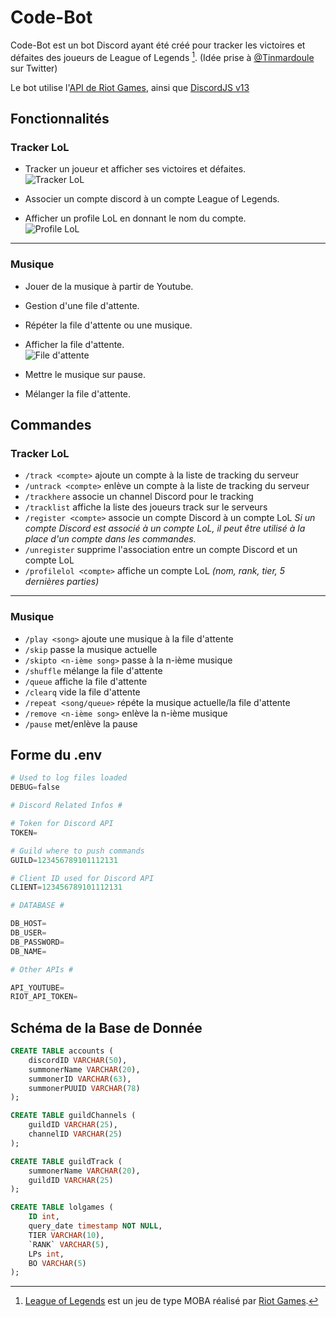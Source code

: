 # Code-Bot

Code-Bot est un bot Discord ayant été créé pour tracker les victoires et défaites des joueurs de League of Legends [^1]. (Idée prise à [@Tinmardoule](https://twitter.com/Tinmardoule/status/1490091355196076042?s=20&t=rY4TYQK_2mM-rY_er6mDwQ) sur Twitter)

Le bot utilise l'[API de Riot Games](https://developer.riotgames.com/), ainsi que [DiscordJS v13](https://discord.js.org/#/docs/discord.js/stable/general/welcome)

## Fonctionnalités

### Tracker LoL

- Tracker un joueur et afficher ses victoires et défaites.  
![Tracker LoL](https://i.ibb.co/JpJgj6R/queue.png)

- Associer un compte discord à un compte League of Legends.
- Afficher un profile LoL en donnant le nom du compte.  
![Profile LoL](https://i.ibb.co/KwRDk3T/queue.png)
---
### Musique

- Jouer de la musique à partir de Youtube.
- Gestion d'une file d'attente.
- Répéter la file d'attente ou une musique.
- Afficher la file d'attente.  
![File d'attente](https://i.ibb.co/DLGq5xj/queue.png)

- Mettre le musique sur pause.
- Mélanger la file d'attente.

## Commandes

### Tracker LoL

- `/track <compte>` ajoute un compte à la liste de tracking du serveur
- `/untrack <compte>` enlève un compte à la liste de tracking du serveur
- `/trackhere` associe un channel Discord pour le tracking
- `/tracklist` affiche la liste des joueurs track sur le serveurs
- `/register <compte>` associe un compte Discord à un compte LoL
*Si un compte Discord est associé à un compte LoL, il peut être utilisé à la place d'un compte dans les commandes.*
- `/unregister` supprime l'association entre un compte Discord et un compte LoL
- `/profilelol <compte>` affiche un compte LoL *(nom, rank, tier, 5 dernières parties)*
---
### Musique

- `/play <song>` ajoute une musique à la file d'attente
- `/skip` passe la musique actuelle
- `/skipto <n-ième song>` passe à la n-ième musique
- `/shuffle` mélange la file d'attente
- `/queue` affiche la file d'attente
- `/clearq` vide la file d'attente
- `/repeat <song/queue>` répéte la musique actuelle/la file d'attente
- `/remove <n-ième song>` enlève la n-ième musique
- `/pause` met/enlève la pause

## Forme du .env

```py
# Used to log files loaded
DEBUG=false

# Discord Related Infos #

# Token for Discord API
TOKEN=

# Guild where to push commands
GUILD=123456789101112131

# Client ID used for Discord API
CLIENT=123456789101112131

# DATABASE #

DB_HOST=
DB_USER=
DB_PASSWORD=
DB_NAME=

# Other APIs #

API_YOUTUBE=
RIOT_API_TOKEN=
```

## Schéma de la Base de Donnée

```sql
CREATE TABLE accounts (
	discordID VARCHAR(50),
	summonerName VARCHAR(20),
	summonerID VARCHAR(63),
	summonerPUUID VARCHAR(78)
);

CREATE TABLE guildChannels (
	guildID VARCHAR(25),
	channelID VARCHAR(25)
);

CREATE TABLE guildTrack (
	summonerName VARCHAR(20),
	guildID VARCHAR(25)
);

CREATE TABLE lolgames (
	ID int,
	query_date timestamp NOT NULL,
	TIER VARCHAR(10),
	`RANK` VARCHAR(5),
	LPs int,
	BO VARCHAR(5)
);
```

[^1]: [League of Legends](https://www.leagueoflegends.com) est un jeu de type MOBA réalisé par [Riot Games](https://www.riotgames.com).